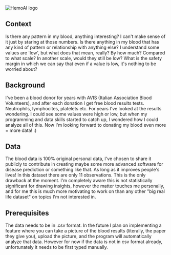 ![HemoAI logo](https://drive.google.com/file/d/1nNOSvoxjoLSqNeagt7-FS2d-q76JXxpO/view?usp=sharing "Text to show on mouseover")

## Context
Is there any pattern in my blood, anything interesting? 
I can't make sense of it just by staring at those numbers. 
Is there anything in my blood that has any kind of pattern or relationship with anything else?
I understand some values are 'low', but what does that mean, really? 
By how much? Compared to what scale? In another scale, would they still be low? 
What is the safety margin in which we can say that even if a value is low, it's nothing to be worried about?


## Background
I've been a blood donor for years with AVIS (Italian Association Blood Volunteers), and after each donation I get free blood results tests.
Neutrophils, lymphocites, platelets etc. For years I've looked at the results wondering.
I could see some values were high or low, but when my programming and data skills started to catch up, I wondered how I could analyze all of this.
Now I'm looking forward to donating my blood even more = more data! :) 


## Data
The blood data is 100% original personal data,  I've chosen to share it publicly to contribute in creating maybe some more advanced software for disease prediction or something like that. As long as it improves people's lives! 
In this dataset there are only 11 observations. This is the only drawback at the moment.
I'm completely aware this is not statistically significant for drawing insights, however the matter touches me personally, and for me this is much more motivating to work on than any other "big real life dataset" on topics I'm not interested in.


## Prerequisites
The data needs to be in .csv format. 
In the future I plan on implementing a feature where you can take a picture of the blood results (literally, the paper they give you), upload the picture, and the program will automatically analyze that data.
However for now if the data is not in csv format already, unfortunately it needs to be first typed manually.






